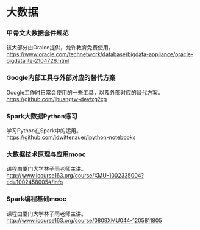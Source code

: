 大数据
===

### 甲骨文大数据套件规范
该大部分由Oralce提供，允许教育免费使用。  
https://www.oracle.com/technetwork/database/bigdata-appliance/oracle-bigdatalite-2104726.html

### Google内部工具与外部对应的替代方案
Google工作时日常会使用的一些工具，以及外部对应的替代方案。  
https://github.com/jhuangtw-dev/xg2xg

### Spark大数据Python练习
学习Python在Spark中的运用。  
https://github.com/jdwittenauer/ipython-notebooks

### 大数据技术原理与应用mooc
课程由厦门大学林子雨老师主讲。   
http://www.icourse163.org/course/XMU-1002335004?tid=1002458005#/info

### Spark编程基础mooc
课程由厦门大学林子雨老师主讲。  
http://www.icourse163.org/course/0809XMU044-1205811805
